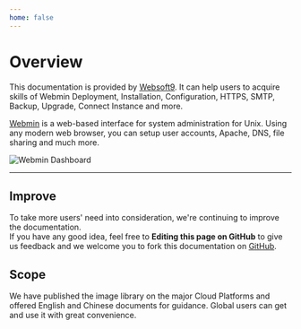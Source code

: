 ```yaml
---
home: false
---
```


# Overview

This documentation is provided by [Websoft9](https://www.websoft9.com/). It can help users to acquire skills of Webmin Deployment, Installation, Configuration, HTTPS, SMTP, Backup, Upgrade, Connect Instance and more.

[Webmin](https://www.webmin.com/) is a web-based interface for system administration for Unix. Using any modern web browser, you can setup user accounts, Apache, DNS, file sharing and much more.

![Webmin Dashboard](https://libs.websoft9.com/Websoft9/DocsPicture/en/webmin/webmin-dashboard-websoft9.png)

---

## Improve

To take more users' need into consideration, we're continuing to improve the documentation.  
If you have any good idea, feel free to **Editing this page on GitHub** to give us feedback and we welcome you to fork this documentation on [GitHub](https://github.com/Websoft9/ansible-webmin).

## Scope

We have published the image library on the major Cloud Platforms and offered English and Chinese documents for guidance. Global users can get and use it with great convenience.
